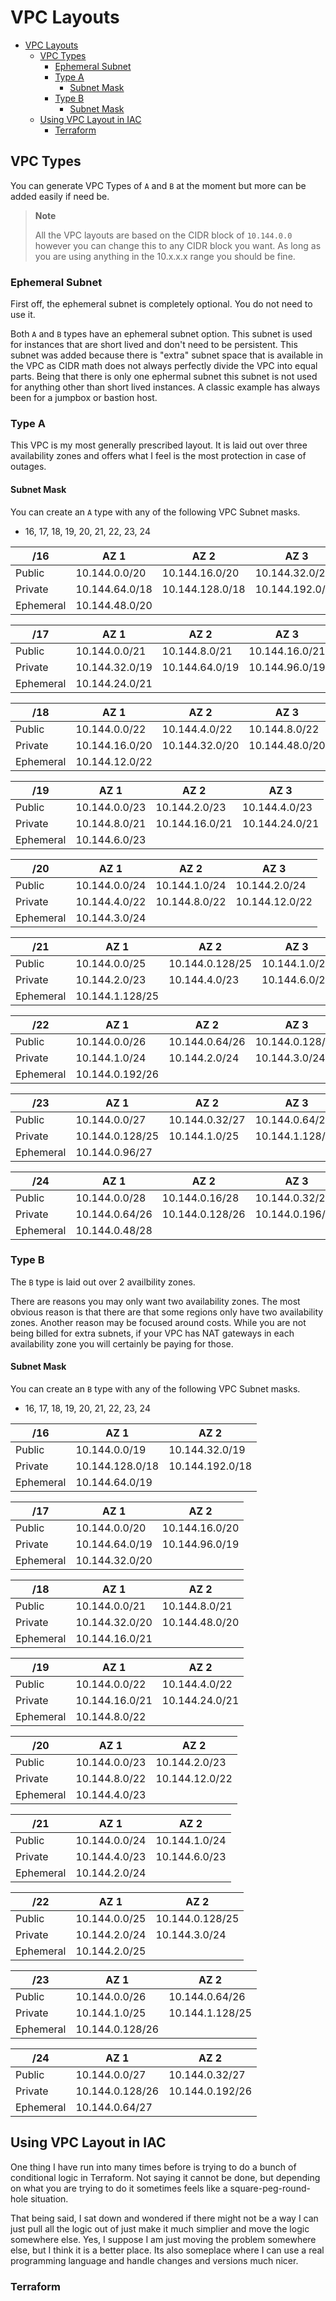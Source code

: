 # VPC Layouts
- [VPC Layouts](#vpc-layouts)
  - [VPC Types](#vpc-types)
    - [Ephemeral Subnet](#ephemeral-subnet)
    - [Type A](#type-a)
      - [Subnet Mask](#subnet-mask)
    - [Type B](#type-b)
      - [Subnet Mask](#subnet-mask-1)
  - [Using VPC Layout in IAC](#using-vpc-layout-in-iac)
    - [Terraform](#terraform)


## VPC Types

You can generate VPC Types of `A` and `B` at the moment but more can be added easily if need be.

> **Note**
>
> All the VPC layouts are based on the CIDR block of `10.144.0.0` however you can change this to any CIDR block you want. As long as you are using anything in the 10.x.x.x range you should be fine.

### Ephemeral Subnet
First off, the ephemeral subnet is completely optional. You do not need to use it.

Both `A` and `B` types have an ephemeral subnet option.  This subnet is used for instances that are short lived and don't need to be persistent. This subnet was added because there is "extra" subnet space that is available in the VPC as CIDR math does not always perfectly divide the VPC into equal parts.  Being that there is only one ephermal subnet this subnet is not used for anything other than short lived instances.  A classic example has always been for a jumpbox or bastion host.

### Type A

This VPC is my most generally prescribed layout.  It is laid out over three availability zones and offers what I feel is the most protection in case of outages.

#### Subnet Mask

You can create an `A` type with any of the following VPC Subnet masks.

- 16, 17, 18, 19, 20, 21, 22, 23, 24

| /16        | AZ 1           | AZ 2             | AZ 3            |
|------------|----------------|------------------|-----------------|
| Public     | 10.144.0.0/20  | 10.144.16.0/20   | 10.144.32.0/20  |
| Private    | 10.144.64.0/18 | 10.144.128.0/18  | 10.144.192.0/18 |
| Ephemeral  | 10.144.48.0/20 |                  |                 |

| /17        | AZ 1           | AZ 2             | AZ 3            |
|------------|----------------|------------------|-----------------|
| Public     | 10.144.0.0/21  | 10.144.8.0/21    | 10.144.16.0/21  |
| Private    | 10.144.32.0/19 | 10.144.64.0/19   | 10.144.96.0/19  |
| Ephemeral  | 10.144.24.0/21 |                  |                 |

| /18        | AZ 1           | AZ 2             | AZ 3            |
|------------|----------------|------------------|-----------------|
| Public     | 10.144.0.0/22  | 10.144.4.0/22    | 10.144.8.0/22   |
| Private    | 10.144.16.0/20 | 10.144.32.0/20   | 10.144.48.0/20  |
| Ephemeral  | 10.144.12.0/22 |                  |                 |

| /19        | AZ 1           | AZ 2             | AZ 3            |
|------------|----------------|------------------|-----------------|
| Public     | 10.144.0.0/23  | 10.144.2.0/23    | 10.144.4.0/23   |
| Private    | 10.144.8.0/21  | 10.144.16.0/21   | 10.144.24.0/21  |
| Ephemeral  | 10.144.6.0/23  |                  |                 |

| /20        | AZ 1           | AZ 2             | AZ 3            |
|------------|----------------|------------------|-----------------|
| Public     | 10.144.0.0/24  | 10.144.1.0/24    | 10.144.2.0/24   |
| Private    | 10.144.4.0/22  | 10.144.8.0/22    | 10.144.12.0/22  |
| Ephemeral  | 10.144.3.0/24  |                  |                 |

| /21        | AZ 1           | AZ 2             | AZ 3            |
|------------|----------------|------------------|-----------------|
| Public     | 10.144.0.0/25  | 10.144.0.128/25  | 10.144.1.0/25   |
| Private    | 10.144.2.0/23  | 10.144.4.0/23    | 10.144.6.0/23   |
| Ephemeral  | 10.144.1.128/25|                  |                 |

| /22        | AZ 1           | AZ 2             | AZ 3            |
|------------|----------------|------------------|-----------------|
| Public     | 10.144.0.0/26  | 10.144.0.64/26   | 10.144.0.128/26 |
| Private    | 10.144.1.0/24  | 10.144.2.0/24    | 10.144.3.0/24   |
| Ephemeral  | 10.144.0.192/26|                  |                 |

| /23        | AZ 1           | AZ 2             | AZ 3            |
|------------|----------------|------------------|-----------------|
| Public     | 10.144.0.0/27  | 10.144.0.32/27   | 10.144.0.64/27  |
| Private    | 10.144.0.128/25| 10.144.1.0/25    | 10.144.1.128/25 |
| Ephemeral  | 10.144.0.96/27 |                  |                 |

| /24        | AZ 1           | AZ 2             | AZ 3            |
|------------|----------------|------------------|-----------------|
| Public     | 10.144.0.0/28  | 10.144.0.16/28   | 10.144.0.32/28  |
| Private    | 10.144.0.64/26 | 10.144.0.128/26  | 10.144.0.196/26 |
| Ephemeral  | 10.144.0.48/28 |                  |                 |

### Type B

The `B` type is laid out over 2 availbility zones.

There are reasons you may only want two availability zones.  The most obvious reason is that there are that some regions only have two availability zones.  Another reason may be focused around costs.  While you are not being billed for extra subnets, if your VPC has NAT gateways in each availability zone you will certainly be paying for those.

#### Subnet Mask

You can create an `B` type with any of the following VPC Subnet masks.

- 16, 17, 18, 19, 20, 21, 22, 23, 24


| /16        | AZ 1           | AZ 2             |
|------------|----------------|------------------|
| Public     | 10.144.0.0/19  | 10.144.32.0/19   |
| Private    | 10.144.128.0/18| 10.144.192.0/18  |
| Ephemeral  | 10.144.64.0/19 |                  |

| /17        | AZ 1           | AZ 2             |
|------------|----------------|------------------|
| Public     | 10.144.0.0/20  | 10.144.16.0/20   |
| Private    | 10.144.64.0/19 | 10.144.96.0/19   |
| Ephemeral  | 10.144.32.0/20 |                  |

| /18        | AZ 1           | AZ 2             |
|------------|----------------|------------------|
| Public     | 10.144.0.0/21  | 10.144.8.0/21    |
| Private    | 10.144.32.0/20 | 10.144.48.0/20   |
| Ephemeral  | 10.144.16.0/21 |                  |

| /19        | AZ 1           | AZ 2             |
|------------|----------------|------------------|
| Public     | 10.144.0.0/22  | 10.144.4.0/22    |
| Private    | 10.144.16.0/21 | 10.144.24.0/21   |
| Ephemeral  | 10.144.8.0/22  |                  |

| /20        | AZ 1           | AZ 2             |
|------------|----------------|------------------|
| Public     | 10.144.0.0/23  | 10.144.2.0/23    |
| Private    | 10.144.8.0/22  | 10.144.12.0/22   |
| Ephemeral  | 10.144.4.0/23  |                  |

| /21        | AZ 1           | AZ 2             |
|------------|----------------|------------------|
| Public     | 10.144.0.0/24  | 10.144.1.0/24    |
| Private    | 10.144.4.0/23  | 10.144.6.0/23    |
| Ephemeral  | 10.144.2.0/24  |                  |

| /22        | AZ 1           | AZ 2             |
|------------|----------------|------------------|
| Public     | 10.144.0.0/25  | 10.144.0.128/25  |
| Private    | 10.144.2.0/24  | 10.144.3.0/24    |
| Ephemeral  | 10.144.2.0/25  |                  |

| /23        | AZ 1           | AZ 2             |
|------------|----------------|------------------|
| Public     | 10.144.0.0/26  | 10.144.0.64/26   |
| Private    | 10.144.1.0/25  | 10.144.1.128/25  |
| Ephemeral  | 10.144.0.128/26|                  |

| /24        | AZ 1           | AZ 2             |
|------------|----------------|------------------|
| Public     | 10.144.0.0/27  | 10.144.0.32/27   |
| Private    | 10.144.0.128/26| 10.144.0.192/26  |
| Ephemeral  | 10.144.0.64/27 |                  |

## Using VPC Layout in IAC

One thing I have run into many times before is trying to do a bunch of conditional logic in Terraform.   Not saying it cannot be done, but depending on what you are trying to do it sometimes feels like a square-peg-round-hole situation.

That being said, I sat down and wondered if there might not be a way I can just pull all the logic out of just make it much simplier and move the logic somewhere else.  Yes, I suppose I am just moving the problem somewhere else, but I think it is a better place.  Its also someplace where I can use a real programming language and handle changes and versions much nicer.

### Terraform

```hcl

```

